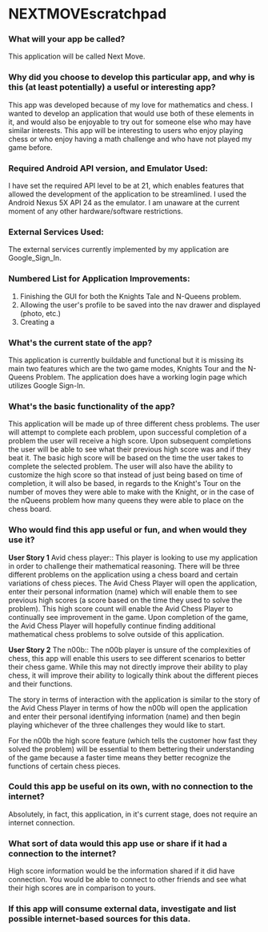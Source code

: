 # NEXTMOVEscratchpad

### What will your app be called?

This application will be called Next Move.

### Why did you choose to develop this particular app, and why is this (at least potentially) a useful or interesting app?

This app was developed because of my love for mathematics and chess. I wanted to develop an application that would use both of these elements in it, and would also be enjoyable to try out for someone else who may have similar interests. This app will be interesting to users who enjoy playing chess or who enjoy having a math challenge and who have not played my game before. 

### Required Android API version, and Emulator Used:

I have set the required API level to be at 21, which enables features that allowed the development of the application to be streamlined. I used the Android Nexus 5X API 24 as the emulator. I am unaware at the current moment of any other hardware/software restrictions. 

### External Services Used:

The external services currently implemented by my application are Google_Sign_In. 

### Numbered List for Application Improvements:

1. Finishing the GUI for both the Knights Tale and N-Queens problem.
2. Allowing the user's profile to be saved into the nav drawer and displayed (photo, etc.)
3. Creating a 


### What's the current state of the app?

This application is currently buildable and functional but it is missing its main two features which are the two game modes, Knights Tour and the N-Queens Problem. The application does have a working login page which utilizes Google Sign-In.

### What's the basic functionality of the app?

This application will be made up of three different chess problems. The user will attempt to complete each problem, upon successful completion of a problem the user will receive a high score. Upon subsequent completions the user will be able to see what their previous high score was and if they beat it. The basic high score will be based on the time the user takes to complete the selected problem. The user will also have the ability to customize the high score so that instead of just being based on time of completion, it will also be based, in regards to the Knight's Tour on the number of moves they were able to make with the Knight, or in the case of the nQueens problem how many queens they were able to place on the chess board. 

### Who would find this app useful or fun, and when would they use it?

**User Story 1**
Avid chess player:: This player is looking to use my application in order to challenge their mathematical reasoning. There will be three different problems on the application using a chess board and certain variations of chess pieces. 
The Avid Chess Player will open the application, enter their personal information (name) which will enable them to see previous high scores (a score based on the time they used to solve the problem). This high score count will enable the Avid Chess Player to continually see improvement in the game. 
Upon completion of the game, the Avid Chess Player will hopefully continue finding additional mathematical chess problems to solve outside of this application. 

**User Story 2**
The n00b:: The n00b player is unsure of the complexities of chess, this app will enable this users to see different scenarios to better their chess game. While this may not directly improve their ability to play chess, it will improve their ability to logically think about the different pieces and their functions. 

The story in terms of interaction with the application is similar to the story of the Avid Chess Player in terms of how the n00b will open the application and enter their personal identifying information (name) and then begin playing whichever of the three challenges they would like to start. 

For the n00b the high score feature (which tells the customer how fast they solved the problem) will be essential to them bettering their understanding of the game because a faster time means they better recognize the functions of certain chess pieces. 

### Could this app be useful on its own, with no connection to the internet?

Absolutely, in fact, this application, in it's current stage, does not require an internet connection. 

### What sort of data would this app use or share if it had a connection to the internet?

High score information would be the information shared if it did have connection. You would be able to connect to other friends and see what their high scores are in comparison to yours. 

### If this app will consume external data, investigate and list possible internet-based sources for this data.
